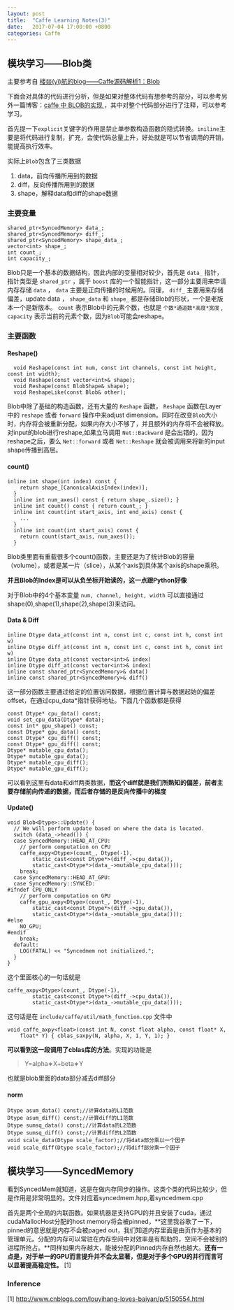 ```yaml
---
layout: post
title:  "Caffe Learning Notes(3)"
date:   2017-07-04 17:00:00 +0800
categories: Caffe
---
```


## 模块学习——Blob类

主要参考自 [楼燚(yì)航的blog——Caffe源码解析1：Blob](http://www.cnblogs.com/louyihang-loves-baiyan/)

下面会对具体的代码进行分析，但是如果对整体代码有想参考的部分，可以参考另外一篇博客：[caffe 中 BLOB的实现
](http://blog.csdn.net/xizero00/article/details/50886829)，其中对整个代码部分进行了注释，可以参考学习。

首先提一下`explicit`关键字的作用是禁止单参数构造函数的隐式转换。`iniline`主要是将代码进行复制，扩充，会使代码总量上升，好处就是可以节省调用的开销，能提高执行效率。

实际上`Blob`包含了三类数据

1. data，前向传播所用到的数据
1. diff，反向传播所用到的数据
1. shape，解释data和diff的shape数据


### 主要变量
```
shared_ptr<SyncedMemory> data_;
shared_ptr<SyncedMemory> diff_;
shared_ptr<SyncedMemory> shape_data_;
vector<int> shape_;
int count_;
int capacity_;
```

Blob只是一个基本的数据结构，因此内部的变量相对较少，首先是 `data_` 指针，指针类型是 `shared_ptr` ，属于 `boost` 库的一个智能指针，这一部分主要用来申请内存存储 `data` ， `data` 主要是正向传播的时候用的。同理， `diff_` 主要用来存储偏差，update data ， `shape_data` 和 `shape_` 都是存储Blob的形状，一个是老版本一个是新版本。 `count` 表示Blob中的元素个数，也就是 `个数*通道数*高度*宽度` , `capacity` 表示当前的元素个数，因为`Blob`可能会reshape。

### 主要函数
#### Reshape()
```
  void Reshape(const int num, const int channels, const int height, const int width);
  void Reshape(const vector<int>& shape);
  void Reshape(const BlobShape& shape);
  void ReshapeLike(const Blob& other);
```
Blob中除了基础的构造函数，还有大量的 `Reshape` 函数， `Reshape` 函数在Layer中的 `reshape` 或者 `forward` 操作中来adjust dimension。同时在改变`Blob`大小时，内存将会被重新分配，如果内存大小不够了，并且额外的内存将不会被释放。对input的blob进行reshape,如果立马调用 `Net::Backward` 是会出错的，因为reshape之后，要么 `Net::forward` 或者 `Net::Reshape` 就会被调用来将新的input shape传播到高层。

#### count()
```
inline int shape(int index) const {
    return shape_[CanonicalAxisIndex(index)];
  }
  inline int num_axes() const { return shape_.size(); }
  inline int count() const { return count_; }
  inline int count(int start_axis, int end_axis) const {
    ...
  }
  inline int count(int start_axis) const {
    return count(start_axis, num_axes());
  }
```
Blob类里面有重载很多个count()函数，主要还是为了统计Blob的容量（volume），或者是某一片（slice），从某个axis到具体某个axis的shape乘积。 

**并且Blob的Index是可以从负坐标开始读的，这一点跟Python好像**

对于Blob中的4个基本变量 `num, channel, height, width` 可以直接通过shape(0),shape(1),shape(2),shape(3)来访问。

#### Data & Diff
```
inline Dtype data_at(const int n, const int c, const int h, const int w)
inline Dtype diff_at(const int n, const int c, const int h, const int w)
inline Dtype data_at(const vector<int>& index)
inline Dtype diff_at(const vector<int>& index)
inline const shared_ptr<SyncedMemory>& data()
inline const shared_ptr<SyncedMemory>& diff()
```
这一部分函数主要通过给定的位置访问数据，根据位置计算与数据起始的偏差offset，在通过cpu_data\*指针获得地址。下面几个函数都是获得
```
const Dtype* cpu_data() const;
void set_cpu_data(Dtype* data);
const int* gpu_shape() const;
const Dtype* gpu_data() const;
const Dtype* cpu_diff() const;
const Dtype* gpu_diff() const;
Dtype* mutable_cpu_data();
Dtype* mutable_gpu_data();
Dtype* mutable_cpu_diff();
Dtype* mutable_gpu_diff();
```
可以看到这里有data和diff两类数据，**而这个diff就是我们所熟知的偏差，前者主要存储前向传递的数据，而后者存储的是反向传播中的梯度**

#### Update()
```
void Blob<Dtype>::Update() {
  // We will perform update based on where the data is located.
  switch (data_->head()) {
  case SyncedMemory::HEAD_AT_CPU:
    // perform computation on CPU
    caffe_axpy<Dtype>(count_, Dtype(-1),
        static_cast<const Dtype*>(diff_->cpu_data()),
        static_cast<Dtype*>(data_->mutable_cpu_data()));
    break;
  case SyncedMemory::HEAD_AT_GPU:
  case SyncedMemory::SYNCED:
#ifndef CPU_ONLY
    // perform computation on GPU
    caffe_gpu_axpy<Dtype>(count_, Dtype(-1),
        static_cast<const Dtype*>(diff_->gpu_data()),
        static_cast<Dtype*>(data_->mutable_gpu_data()));
#else
    NO_GPU;
#endif
    break;
  default:
    LOG(FATAL) << "Syncedmem not initialized.";
  }
}
```
这个里面核心的一句话就是

```
caffe_axpy<Dtype>(count_, Dtype(-1),
        static_cast<const Dtype*>(diff_->cpu_data()),
        static_cast<Dtype*>(data_->mutable_cpu_data()));  
```

这句话是在 `include/caffe/util/math_function.cpp` 文件中

```
void caffe_axpy<float>(const int N, const float alpha, const float* X,
    float* Y) { cblas_saxpy(N, alpha, X, 1, Y, 1); }
```

**可以看到这一段调用了cblas库的方法**。实现的功能是 

> Y=alpha∗X+beta∗Y

也就是blob里面的data部分减去diff部分

#### norm

```
Dtype asum_data() const;//计算data的L1范数
Dtype asum_diff() const;//计算diff的L1范数
Dtype sumsq_data() const;//计算data的L2范数
Dtype sumsq_diff() const;//计算diff的L2范数
void scale_data(Dtype scale_factor);//将data部分乘以一个因子
void scale_diff(Dtype scale_factor);//将diff部分乘一个因子
```

## 模块学习——SyncedMemory
看到SyncedMem就知道，这是在做内存同步的操作。这类个类的代码比较少，但是作用是非常明显的。文件对应着syncedmem.hpp,着syncedmem.cpp

首先是两个全局的内联函数。如果机器是支持GPU的并且安装了cuda，通过cudaMallocHost分配的host memory将会被pinned，**这里我谷歌了一下，pinned的意思就是内存不会被paged out，我们知道内存里面是由页作为基本的管理单元。分配的内存可以常驻在内存空间中对效率是有帮助的，空间不会被别的进程所抢占。**同样如果内存越大，能被分配的Pinned内存自然也越大。**还有一点是，对于单一的GPU而言提升并不会太显著，但是对于多个GPU的并行而言可以显著提高稳定性。** [1]

### Inference
[1] http://www.cnblogs.com/louyihang-loves-baiyan/p/5150554.html

